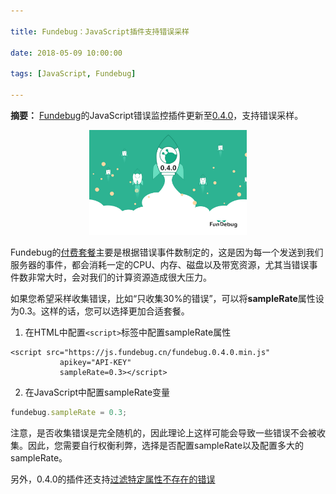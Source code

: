 ```yaml
---

title: Fundebug：JavaScript插件支持错误采样

date: 2018-05-09 10:00:00

tags: [JavaScript, Fundebug]

---
```


**摘要：** [Fundebug](https://www.fundebug.com/)的JavaScript错误监控插件更新至[0.4.0](https://js.fundebug.cn/fundebug.0.4.0.min.js)，支持错误采样。

<!-- more -->

<div style="text-align: center;">
<img style="width:50%;" src="./fundebug-javascript-0-4-0/update.jpeg" />
</div>

Fundebug的[付费套餐](https://www.fundebug.com/price)主要是根据错误事件数制定的，这是因为每一个发送到我们服务器的事件，都会消耗一定的CPU、内存、磁盘以及带宽资源，尤其当错误事件数非常大时，会对我们的计算资源造成很大压力。

如果您希望采样收集错误，比如“只收集30%的错误”，可以将**sampleRate**属性设为0.3。这样的话，您可以选择更加合适套餐。

 1. 在HTML中配置`<script>`标签中配置sampleRate属性

 ```
 <script src="https://js.fundebug.cn/fundebug.0.4.0.min.js" 
            apikey="API-KEY" 
            sampleRate=0.3></script>
 ```

 2. 在JavaScript中配置sampleRate变量

 ```js
 fundebug.sampleRate = 0.3;
 ```

注意，是否收集错误是完全随机的，因此理论上这样可能会导致一些错误不会被收集。因此，您需要自行权衡利弊，选择是否配置sampleRate以及配置多大的sampleRate。

另外，0.4.0的插件还支持[过滤特定属性不存在的错误](https://blog.fundebug.com/2018/05/10/fundebug-javascript-0-4-0/)

